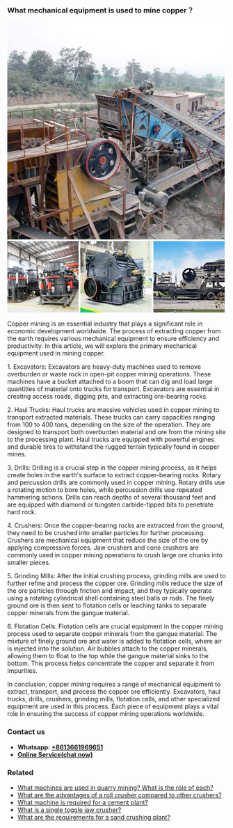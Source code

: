 <h3>What mechanical equipment is used to mine copper？</h3><img src='1701744856.jpg' alt=''><p>Copper mining is an essential industry that plays a significant role in economic development worldwide. The process of extracting copper from the earth requires various mechanical equipment to ensure efficiency and productivity. In this article, we will explore the primary mechanical equipment used in mining copper.</p><p>1. Excavators: Excavators are heavy-duty machines used to remove overburden or waste rock in open-pit copper mining operations. These machines have a bucket attached to a boom that can dig and load large quantities of material onto trucks for transport. Excavators are essential in creating access roads, digging pits, and extracting ore-bearing rocks.</p><p>2. Haul Trucks: Haul trucks are massive vehicles used in copper mining to transport extracted materials. These trucks can carry capacities ranging from 100 to 400 tons, depending on the size of the operation. They are designed to transport both overburden material and ore from the mining site to the processing plant. Haul trucks are equipped with powerful engines and durable tires to withstand the rugged terrain typically found in copper mines.</p><p>3. Drills: Drilling is a crucial step in the copper mining process, as it helps create holes in the earth's surface to extract copper-bearing rocks. Rotary and percussion drills are commonly used in copper mining. Rotary drills use a rotating motion to bore holes, while percussion drills use repeated hammering actions. Drills can reach depths of several thousand feet and are equipped with diamond or tungsten carbide-tipped bits to penetrate hard rock.</p><p>4. Crushers: Once the copper-bearing rocks are extracted from the ground, they need to be crushed into smaller particles for further processing. Crushers are mechanical equipment that reduce the size of the ore by applying compressive forces. Jaw crushers and cone crushers are commonly used in copper mining operations to crush large ore chunks into smaller pieces.</p><p>5. Grinding Mills: After the initial crushing process, grinding mills are used to further refine and process the copper ore. Grinding mills reduce the size of the ore particles through friction and impact, and they typically operate using a rotating cylindrical shell containing steel balls or rods. The finely ground ore is then sent to flotation cells or leaching tanks to separate copper minerals from the gangue material.</p><p>6. Flotation Cells: Flotation cells are crucial equipment in the copper mining process used to separate copper minerals from the gangue material. The mixture of finely ground ore and water is added to flotation cells, where air is injected into the solution. Air bubbles attach to the copper minerals, allowing them to float to the top while the gangue material sinks to the bottom. This process helps concentrate the copper and separate it from impurities.</p><p>In conclusion, copper mining requires a range of mechanical equipment to extract, transport, and process the copper ore efficiently. Excavators, haul trucks, drills, crushers, grinding mills, flotation cells, and other specialized equipment are used in this process. Each piece of equipment plays a vital role in ensuring the success of copper mining operations worldwide.</p><h3>Contact us</h3><ul><li><strong>Whatsapp:&nbsp;<a href="https://wa.me/8613661969651">+8613661969651</a></strong></li><li><a href="https://swt.shibang-china.com/?git&amp;zhl&amp;What mechanical equipment is used to mine copper？"><strong>Online Service(chat now)</strong></a></li></ul><h3>Related</h3><ul><li><a href='What machines are used in quarry mining What is the role of each.md'>What machines are used in quarry mining? What is the role of each?</a></li><li><a href='What are the advantages of a roll crusher compared to other crushers.md'>What are the advantages of a roll crusher compared to other crushers?</a></li><li><a href='What machine is required for a cement plant.md'>What machine is required for a cement plant?</a></li><li><a href='What is a single toggle jaw crusher.md'>What is a single toggle jaw crusher?</a></li><li><a href='What are the requirements for a sand crushing plant.md'>What are the requirements for a sand crushing plant?</a></li></ul>